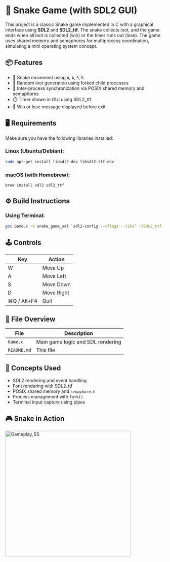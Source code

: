 # 🐍 Snake Game (with SDL2 GUI)

This project is a classic Snake game implemented in C with a graphical interface using **SDL2** and **SDL2_ttf**. The snake collects loot, and the game ends when all loot is collected (win) or the timer runs out (lose). The game uses shared memory and semaphores for multiprocess coordination, simulating a mini operating system concept.

## 📦 Features

- 🐍 Snake movement using `W`, `A`, `S`, `D`
- 🍎 Random loot generation using forked child processes
- 🧠 Inter-process synchronization via POSIX shared memory and semaphores
- ⏱️ Timer shown in GUI using SDL2_ttf
- 🎉 Win or lose message displayed before exit

## 🖥️ Requirements

Make sure you have the following libraries installed:

### Linux (Ubuntu/Debian):

```bash
sudo apt-get install libsdl2-dev libsdl2-ttf-dev
```

### macOS (with Homebrew):

```bash
brew install sdl2 sdl2_ttf
```

## ⚙️ Build Instructions

### Using Terminal:

```bash
gcc Game.c -o snake_game_sdl `sdl2-config --cflags --libs` -lSDL2_ttf -lpthread
```

## 🕹️ Controls

| Key | Action        |
|-----|---------------|
| W   | Move Up       |
| A   | Move Left     |
| S   | Move Down     |
| D   | Move Right    |
| ⌘Q / Alt+F4 | Quit |

## 📁 File Overview

| File           | Description                                      |
|----------------|--------------------------------------------------|
| `Game.c`       | Main game logic and SDL rendering                |
| `README.md`    | This file                                        |

## 🧠 Concepts Used

- SDL2 rendering and event handling
- Font rendering with SDL2_ttf
- POSIX shared memory and `semaphore.h`
- Process management with `fork()`
- Terminal input capture using pipes

## 🎮 Snake in Action

<img width="396" alt="Gameplay_SS" src="https://github.com/user-attachments/assets/f616659f-d236-4ae3-b952-f38f482e15bb" />
